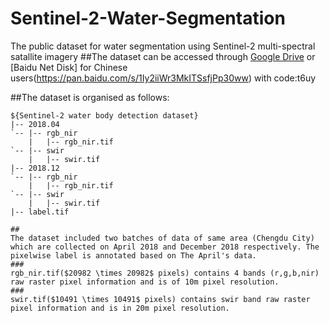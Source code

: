 # Sentinel-2-Water-Segmentation
The public dataset for water segmentation using Sentinel-2 multi-spectral satallite imagery
##The dataset can be accessed through [Google Drive](https://drive.google.com/file/d/1FZyT70mTAMyMYGSv8JcDj3uctnkjqtPZ/view?usp=sharing) or [Baidu Net Disk] for Chinese users(https://pan.baidu.com/s/1Iy2iiWr3MkITSsfjPp30ww) with code:t6uy

##The dataset is organised as follows:
  ~~~
  ${Sentinel-2 water body detection dataset}
  |-- 2018.04
  `-- |-- rgb_nir
      |   |-- rgb_nir.tif
  `-- |-- swir
      |   |-- swir.tif
  |-- 2018.12
  `-- |-- rgb_nir
      |   |-- rgb_nir.tif
  `-- |-- swir
      |   |-- swir.tif
  |-- label.tif

##
The dataset included two batches of data of same area (Chengdu City) which are collected on April 2018 and December 2018 respectively. The pixelwise label is annotated based on The April's data.
###
rgb_nir.tif($20982 \times 20982$ pixels) contains 4 bands (r,g,b,nir) raw raster pixel information and is of 10m pixel resolution.
###
swir.tif($10491 \times 10491$ pixels) contains swir band raw raster pixel information and is in 20m pixel resolution.
